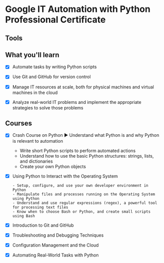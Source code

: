 # Google IT Automation with Python Professional Certificate

## Tools

## What you'll learn

- [x] Automate tasks by writing Python scripts

- [x] Use Git and GitHub for version control

- [x] Manage IT resources at scale, both for physical machines and virtual machines in the cloud 

- [x] Analyze real-world IT problems and implement the appropriate strategies to solve those problems

## Courses

- [x] Crash Course on Python
     :arrow_forward: Understand what Python is and why Python is relevant to automation
     - Write short Python scripts to perform automated actions
     - Understand how to use the basic Python structures: strings, lists, and dictionaries
     - Create your own Python objects

- [x] Using Python to Interact with the Operating System

      - Setup, configure, and use your own developer environment in Python
      - Manipulate files and processes running on the Operating System using Python
      - Understand and use regular expressions (regex), a powerful tool for processing text files
      - Know when to choose Bash or Python, and create small scripts using Bash
      
- [x] Introduction to Git and GitHub
- [x] Troubleshooting and Debugging Techniques
- [x] Configuration Management and the Cloud
- [x] Automating Real-World Tasks with Python

